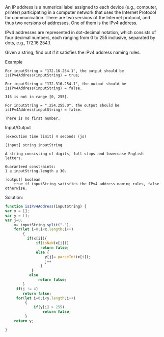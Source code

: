 An IP address is a numerical label assigned to each device (e.g., computer, printer) participating in a computer network that uses the Internet Protocol for communication. There are two versions of the Internet protocol, and thus two versions of addresses. One of them is the IPv4 address.

IPv4 addresses are represented in dot-decimal notation, which consists of four decimal numbers, each ranging from 0 to 255 inclusive, separated by dots, e.g., 172.16.254.1.

Given a string, find out if it satisfies the IPv4 address naming rules.

Example

    For inputString = "172.16.254.1", the output should be
    isIPv4Address(inputString) = true;

    For inputString = "172.316.254.1", the output should be
    isIPv4Address(inputString) = false.

    316 is not in range [0, 255].

    For inputString = ".254.255.0", the output should be
    isIPv4Address(inputString) = false.

    There is no first number.

Input/Output

    [execution time limit] 4 seconds (js)

    [input] string inputString

    A string consisting of digits, full stops and lowercase English letters.

    Guaranteed constraints:
    1 ≤ inputString.length ≤ 30.

    [output] boolean
        true if inputString satisfies the IPv4 address naming rules, false otherwise.


Solution:
```javascript
function isIPv4Address(inputString) {
var x = [];
var y = [];
var j=0;
    x= inputString.split(".");
    for(let i=0;i<x.length;i++)
        {
          if(x[i]){
              if(isNaN(x[i]))
                return false;
              else { 
                  y[j]= parseInt(x[i]);
                  j++
                }
            }
           else
               return false;
        }
     if(j != 4)
        return false;
     for(let i=0;i<y.length;i++)
         {
             if(y[i] > 255)
                 return false;
         }
    return y;

}
